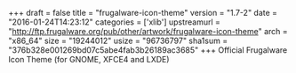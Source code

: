 +++
draft = false
title = "frugalware-icon-theme"
version = "1.7-2"
date = "2016-01-24T14:23:12"
categories = ['xlib']
upstreamurl = "http://ftp.frugalware.org/pub/other/artwork/frugalware-icon-theme"
arch = "x86_64"
size = "19244012"
usize = "96736797"
sha1sum = "376b328e001269bd07c5abe4fab3b26189ac3685"
+++
Official Frugalware Icon Theme (for GNOME, XFCE4 and LXDE)
